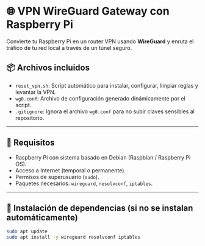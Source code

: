 # 🌐 VPN WireGuard Gateway con Raspberry Pi

Convierte tu Raspberry Pi en un router VPN usando **WireGuard** y enruta el tráfico de tu red local a través de un túnel seguro.

## 📦 Archivos incluidos

- `reset_vpn.sh`: Script automático para instalar, configurar, limpiar reglas y levantar la VPN.
- `wg0.conf`: Archivo de configuración generado dinámicamente por el script.
- `.gitignore`: Ignora el archivo `wg0.conf` para no subir claves sensibles al repositorio.

---

## 🚀 Requisitos

- Raspberry Pi con sistema basado en Debian (Raspbian / Raspberry Pi OS).
- Acceso a Internet (temporal o permanente).
- Permisos de superusuario (`sudo`).
- Paquetes necesarios: `wireguard`, `resolvconf`, `iptables`.

---

## 🔧 Instalación de dependencias (si no se instalan automáticamente)

```bash
sudo apt update
sudo apt install -y wireguard resolvconf iptables
